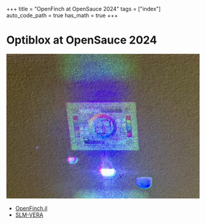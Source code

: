 +++
title = "OpenFinch at OpenSauce 2024"
tags = ["index"]
auto_code_path = true
has_math = true
+++

# Optiblox at OpenSauce 2024

![A picture of a color test chart being projected holographically](IMG_7610.jpeg)


* [OpenFinch.jl](https://github.com/rehmi/OpenFinch.jl)
* [SLM-VERA](https://github.com/rehmi/SLM-VERA)
